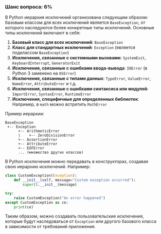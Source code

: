 ### Шанс вопроса: 6%

В Python иерархия исключений организована следующим образом: базовым классом для всех исключений является `BaseException`, от которого наследуются более конкретные типы исключений. Основные типы исключений включают в себя:

1. **Базовый класс для всех исключений**: `BaseException`
2. **Класс для стандартных исключений**: `Exception` (является подклассом `BaseException`)
3. **Исключения, связанные с системными вызовами**: `SystemExit`, `KeyboardInterrupt`, `GeneratorExit`
4. **Исключения, связанные с ошибками ввода-вывода**: `IOError` (в Python 3 заменено на `OSError`)
5. **Исключения, связанные с типами данных**: `TypeError`, `ValueError`, `NameError`, `AttributeError` и т.д.
6. **Исключения, связанные с ошибками синтаксиса или модулей**: `ImportError`, `SyntaxError`, `RuntimeError`
7. **Исключения, специфичные для определенных библиотек**: Например, в `math` можно встретить `MathError`

Пример иерархии:
```
BaseException
 +-- Exception
      +-- ArithmeticError
      |    +-- ZeroDivisionError
      +-- AssertionError
      +-- AttributeError
      +-- EOFError
      ... (множество других классов)
```

В Python исключения можно передавать в конструкторах, создавая свою иерархию исключений. Например:

```python
class CustomException(Exception):
    def __init__(self, message="Custom exception occurred"):
        super().__init__(message)

try:
    raise CustomException("An error happened")
except CustomException as ce:
    print(ce)
```

Таким образом, можно создавать пользовательские исключения, которые будут наследоваться от `Exception` или другого базового класса в зависимости от требований приложения.